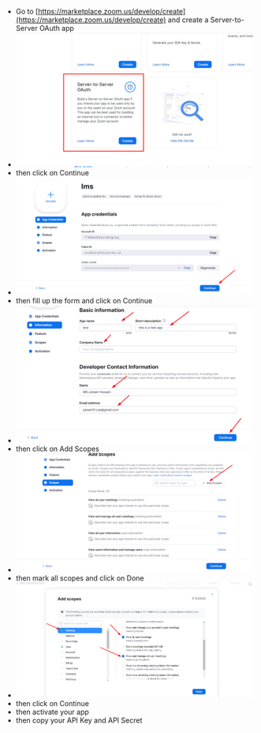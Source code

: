 - Go to [https://marketplace.zoom.us/develop/create](https://marketplace.zoom.us/develop/create) and create a Server-to-Server OAuth app
- ![](1.png)
- then click on Continue
- ![](2.png)
- then fill up the form and click on Continue
- ![](3.png)
- then click on Add Scopes
- ![](5.png)
- then mark all scopes and click on Done
- ![](6.png)
- then click on Continue
- then activate your app
- then copy your API Key and API Secret
